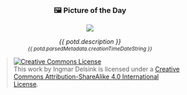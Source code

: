 <h3 align="center">🖼️ Picture of the Day </h3>
<figure align="center">
  <p align="center">
    <a href="picture-of-the-day/{{ potd.artifacts.original }}">
      <img src="picture-of-the-day/{{ potd.artifacts.minimized }}">
    </a>
  </p>
  <figcaption align="center">
    <p align="center">
      <i>{{ potd.description }}</i> <br />
      <i><sub>{{ potd.parsedMetadata.creationTimeDateString }}</sub></i>
    </p>

  </figcaption>

  <blockquote align="left">
    <a rel="license" href="http://creativecommons.org/licenses/by-sa/4.0/"><img alt="Creative Commons License" style="border-width:0" src="https://i.creativecommons.org/l/by-sa/4.0/80x15.png" /></a><br />This <span xmlns:dct="http://purl.org/dc/terms/" href="http://purl.org/dc/dcmitype/StillImage" rel="dct:type">work</span> by <span xmlns:cc="http://creativecommons.org/ns#" property="cc:attributionName">Ingmar Delsink</span> is licensed under a <a rel="license" href="http://creativecommons.org/licenses/by-sa/4.0/">Creative Commons Attribution-ShareAlike 4.0 International License</a>.
  </blockquote>
</figure>
